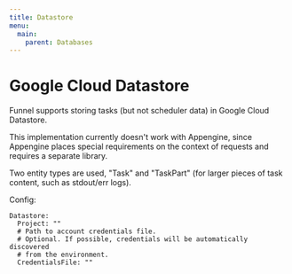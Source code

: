 ```yaml
---
title: Datastore
menu:
  main:
    parent: Databases
---
```


# Google Cloud Datastore

Funnel supports storing tasks (but not scheduler data) in Google Cloud Datastore.

This implementation currently doesn't work with Appengine, since Appengine places
special requirements on the context of requests and requires a separate library.

Two entity types are used, "Task" and "TaskPart" (for larger pieces of task content,
such as stdout/err logs).

Config:
```
Datastore:
  Project: ""
  # Path to account credentials file.
  # Optional. If possible, credentials will be automatically discovered
  # from the environment.
  CredentialsFile: ""
```
